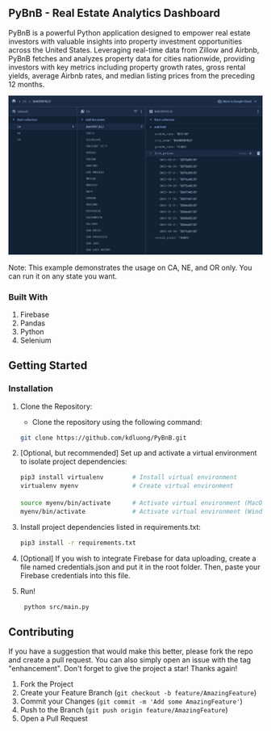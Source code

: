 ## PyBnB - Real Estate Analytics Dashboard

PyBnB is a powerful Python application designed to empower real estate investors with valuable insights into property investment opportunities across the United States. Leveraging real-time data from Zillow and Airbnb, PyBnB fetches and analyzes property data for cities nationwide, providing investors with key metrics including property growth rates, gross rental yields, average Airbnb rates, and median listing prices from the preceding 12 months.

![Alt Text](assets/firebase.png)

Note: This example demonstrates the usage on CA, NE, and OR only. You can run it on any state you want.

### Built With

1. Firebase
2. Pandas
3. Python
4. Selenium
   
## Getting Started

### Installation

1. Clone the Repository:
   
   * Clone the repository using the following command:
   ```sh
   git clone https://github.com/kdluong/PyBnB.git
   ```
     
2. [Optional, but recommended] Set up and activate a virtual environment to isolate project dependencies:
   
   ```sh   
   pip3 install virtualenv        # Install virtual environment
   virtualenv myenv               # Create virtual environment

   source myenv/bin/activate      # Activate virtual environment (MacOS)
   myenv/bin/activate             # Activate virtual environment (Windows)
   ```
      
3. Install project dependencies listed in requirements.txt:
   
    ```sh
    pip3 install -r requirements.txt
    ```
    
4. [Optional] If you wish to integrate Firebase for data uploading, create a file named credentials.json and put it in the root folder. Then, paste your Firebase credentials into this file.
   
5. Run! 

   ```sh
    python src/main.py
    ```
   
## Contributing

If you have a suggestion that would make this better, please fork the repo and create a pull request. You can also simply open an issue with the tag "enhancement". Don't forget to give the project a star! Thanks again!

1. Fork the Project
2. Create your Feature Branch (`git checkout -b feature/AmazingFeature`)
3. Commit your Changes (`git commit -m 'Add some AmazingFeature'`)
4. Push to the Branch (`git push origin feature/AmazingFeature`)
5. Open a Pull Request
